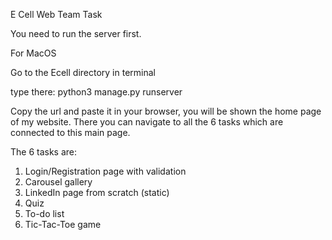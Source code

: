 E Cell Web Team Task

You need to run the server first.

For MacOS

Go to the Ecell directory in terminal

type there: python3 manage.py runserver

Copy the url and paste it in your browser, you will be shown the home page of my website. There you can navigate to all the 6 tasks which are connected to this main page. 

The 6 tasks are:
1. Login/Registration page with validation
2. Carousel gallery
3. LinkedIn page from scratch (static)
4. Quiz 
5. To-do list
6. Tic-Tac-Toe game

